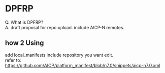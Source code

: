 # DPFRP
Q. What is DPFRP?  
A. draft proposal for repo upload. include AICP-N remotes.

## how 2 Using
add local_manifests include repository you want edit.  
refer to:
https://github.com/AICP/platform_manifest/blob/n7.0/snippets/aicp-n7.0.xml